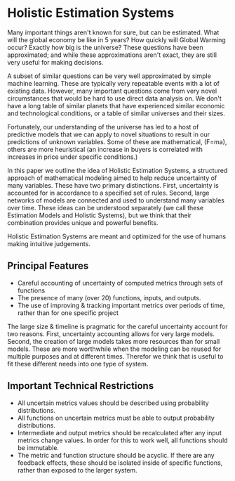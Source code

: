 # Holistic Estimation Systems

Many important things aren't known for sure, but can be estimated.  What will the global economy be like in 5 years? How quickly will Global Warming occur? Exactly how big is the universe? These questions have been approximated; and while these approximations aren't exact, they are still very useful for making decisions.

A subset of similar questions can be very well approximated by simple machine learning. These are typically very repeatable events with a lot of existing data. However, many important questions come from very novel circumstances that would be hard to use direct data analysis on.  We don't have a long table of similar planets that have experienced similar economic and technological conditions, or a table of similar universes and their sizes.

Fortunately, our understanding of the universe has led to a host of predictive models that we can apply to novel situations to result in our predictions of unknown variables. Some of these are mathematical, (F=ma), others are more heuristical (an increase in buyers is correlated with increases in price under specific conditions.)

In this paper we outline the idea of Holistic Estimation Systems, a structured approach of mathematical modeling aimed to help reduce uncertainty of many variables. These have two primary distinctions. First, uncertainty is accounted for in accordance to a specified set of rules. Second, large networks of models are connected and used to understand many variables over time. These ideas can be understood separately (we call these Estimation Models and Holistic Systems), but we think that their combination provides unique and powerful benefits.

Holistic Estimation Systems are meant and optimized for the use of humans making intuitive judgements.

## Principal Features
- Careful accounting of uncertainty of computed metrics through sets of functions
- The presence of many (over 20) functions, inputs, and outputs.
- The use of improving & tracking important metrics over periods of time, rather than for one specific project

The large size & timeline is pragmatic for the careful uncertainty account for two reasons.  First, uncertainty accounting allows for very large models.  Second, the creation of large models takes more resources than for small models.  These are more worthwhile when the modeling can be reused for multiple purposes and at different times. Therefor we think that is useful to fit these different needs into one type of system.

## Important Technical Restrictions
- All uncertain metrics values should be described using probability distributions.
- All functions on uncertain metrics must be able to output probability distributions.
- Intermediate and output metrics should be recalculated after any input metrics change values. In order for this to work well, all functions should be immutable.
- The metric and function structure should be acyclic.  If there are any feedback effects, these should be isolated inside of specific functions, rather than exposed to the larger system.
